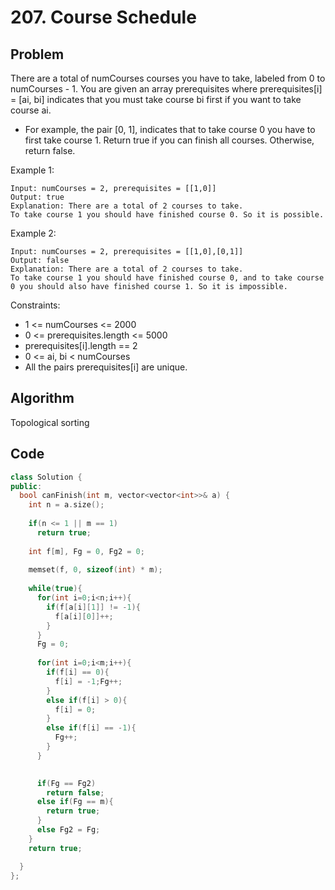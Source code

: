 # 207. Course Schedule

## Problem

There are a total of numCourses courses you have to take, labeled from 0 to numCourses - 1. You are given an array prerequisites where prerequisites[i] = [ai, bi] indicates that you must take course bi first if you want to take course ai.

- For example, the pair [0, 1], indicates that to take course 0 you have to first take course 1.
Return true if you can finish all courses. Otherwise, return false.

Example 1:
```
Input: numCourses = 2, prerequisites = [[1,0]]
Output: true
Explanation: There are a total of 2 courses to take. 
To take course 1 you should have finished course 0. So it is possible.
```

Example 2:
```
Input: numCourses = 2, prerequisites = [[1,0],[0,1]]
Output: false
Explanation: There are a total of 2 courses to take. 
To take course 1 you should have finished course 0, and to take course 0 you should also have finished course 1. So it is impossible.
```

Constraints:

- 1 <= numCourses <= 2000
- 0 <= prerequisites.length <= 5000
- prerequisites[i].length == 2
- 0 <= ai, bi < numCourses
- All the pairs prerequisites[i] are unique.

## Algorithm
Topological sorting

## Code

```cpp
class Solution {
public:
  bool canFinish(int m, vector<vector<int>>& a) {
    int n = a.size();
    
    if(n <= 1 || m == 1)
      return true;
    
    int f[m], Fg = 0, Fg2 = 0;
    
    memset(f, 0, sizeof(int) * m);
    
    while(true){
      for(int i=0;i<n;i++){
        if(f[a[i][1]] != -1){
          f[a[i][0]]++;
        }
      }
      Fg = 0;
      
      for(int i=0;i<m;i++){
        if(f[i] == 0){
          f[i] = -1;Fg++;
        }
        else if(f[i] > 0){
          f[i] = 0;
        }
        else if(f[i] == -1){
          Fg++;
        }
      }
      

      if(Fg == Fg2)
        return false;
      else if(Fg == m){
        return true;
      }
      else Fg2 = Fg;
    }
    return true;

  }
};
```